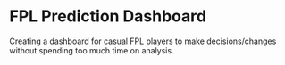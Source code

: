 # FPL Prediction Dashboard

Creating a dashboard for casual FPL players to make decisions/changes without spending too much time on analysis.
